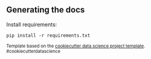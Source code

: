 Generating the docs
----------

Install requirements:

    pip install -r requirements.txt
<p><small>Template based on the <a target="_blank" href="https://drivendata.github.io/cookiecutter-data-science/">cookiecutter data science project template</a>. #cookiecutterdatascience</small></p>
